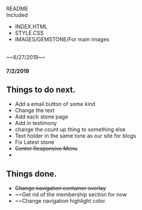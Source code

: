 README</br>
Included
* INDEX.HTML
* STYLE.CSS
* IMAGES/GEMSTONE/For main images</br>
</br>
~~6/27/2019~~
<h4>7/2/2019</h4>
<h2>Things to do next.</h2>  

* Add a email button of some kind
* Change the text
* Add each stone page
* Add in testimony
* change the count up thing to something else
* Text holder in the same tone as our site for blogs
* Fix Latest stone
* ~~Center Responsive Menu~~
* 
<h2>Things done.</h2>

* ~~Change navigation container overlay~~
* ~~Get rid of the membership section for now
* ~~Change navigation highlight color.

